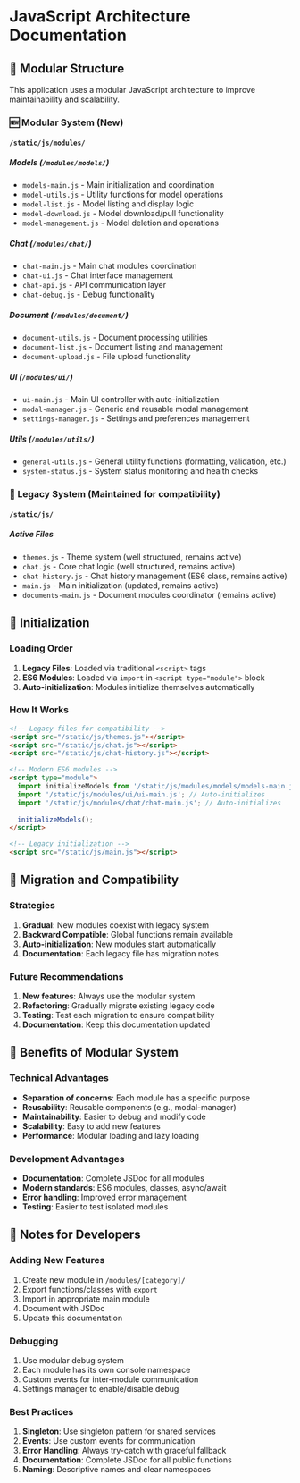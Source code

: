 # JavaScript Architecture Documentation

## 📁 Modular Structure

This application uses a modular JavaScript architecture to improve maintainability and scalability.

### 🆕 Modular System (New)

#### `/static/js/modules/`

##### **Models** (`/modules/models/`)
- `models-main.js` - Main initialization and coordination
- `model-utils.js` - Utility functions for model operations
- `model-list.js` - Model listing and display logic
- `model-download.js` - Model download/pull functionality
- `model-management.js` - Model deletion and operations

##### **Chat** (`/modules/chat/`)
- `chat-main.js` - Main chat modules coordination
- `chat-ui.js` - Chat interface management
- `chat-api.js` - API communication layer
- `chat-debug.js` - Debug functionality

##### **Document** (`/modules/document/`)
- `document-utils.js` - Document processing utilities
- `document-list.js` - Document listing and management
- `document-upload.js` - File upload functionality

##### **UI** (`/modules/ui/`)
- `ui-main.js` - Main UI controller with auto-initialization
- `modal-manager.js` - Generic and reusable modal management
- `settings-manager.js` - Settings and preferences management

##### **Utils** (`/modules/utils/`)
- `general-utils.js` - General utility functions (formatting, validation, etc.)
- `system-status.js` - System status monitoring and health checks

### 🔧 Legacy System (Maintained for compatibility)

#### `/static/js/`

##### **Active Files**
- `themes.js` - Theme system (well structured, remains active)
- `chat.js` - Core chat logic (well structured, remains active)  
- `chat-history.js` - Chat history management (ES6 class, remains active)
- `main.js` - Main initialization (updated, remains active)
- `documents-main.js` - Document modules coordinator (remains active)

## 🚀 Initialization

### Loading Order

1. **Legacy Files**: Loaded via traditional `<script>` tags
2. **ES6 Modules**: Loaded via `import` in `<script type="module">` block
3. **Auto-initialization**: Modules initialize themselves automatically

### How It Works

```html
<!-- Legacy files for compatibility -->
<script src="/static/js/themes.js"></script>
<script src="/static/js/chat.js"></script>
<script src="/static/js/chat-history.js"></script>

<!-- Modern ES6 modules -->
<script type="module">
  import initializeModels from '/static/js/modules/models/models-main.js';
  import '/static/js/modules/ui/ui-main.js'; // Auto-initializes
  import '/static/js/modules/chat/chat-main.js'; // Auto-initializes
  
  initializeModels();
</script>

<!-- Legacy initialization -->
<script src="/static/js/main.js"></script>
```

## 🔄 Migration and Compatibility

### Strategies

1. **Gradual**: New modules coexist with legacy system
2. **Backward Compatible**: Global functions remain available
3. **Auto-initialization**: New modules start automatically
4. **Documentation**: Each legacy file has migration notes

### Future Recommendations

1. **New features**: Always use the modular system
2. **Refactoring**: Gradually migrate existing legacy code
3. **Testing**: Test each migration to ensure compatibility
4. **Documentation**: Keep this documentation updated

## 🎯 Benefits of Modular System

### Technical Advantages
- **Separation of concerns**: Each module has a specific purpose
- **Reusability**: Reusable components (e.g., modal-manager)
- **Maintainability**: Easier to debug and modify code
- **Scalability**: Easy to add new features
- **Performance**: Modular loading and lazy loading

### Development Advantages
- **Documentation**: Complete JSDoc for all modules
- **Modern standards**: ES6 modules, classes, async/await
- **Error handling**: Improved error management
- **Testing**: Easier to test isolated modules

## 📝 Notes for Developers

### Adding New Features

1. Create new module in `/modules/[category]/`
2. Export functions/classes with `export`
3. Import in appropriate main module
4. Document with JSDoc
5. Update this documentation

### Debugging

1. Use modular debug system
2. Each module has its own console namespace
3. Custom events for inter-module communication
4. Settings manager to enable/disable debug

### Best Practices

1. **Singleton**: Use singleton pattern for shared services
2. **Events**: Use custom events for communication
3. **Error Handling**: Always try-catch with graceful fallback
4. **Documentation**: Complete JSDoc for all public functions
5. **Naming**: Descriptive names and clear namespaces
